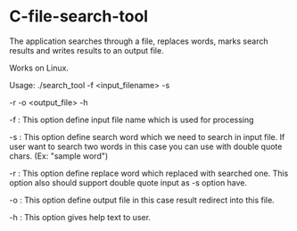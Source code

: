 C-file-search-tool
==================

The application searches through a file, replaces words, marks search results and writes results to an output file.

Works on Linux. 

Usage: ./search_tool -f <input_filename> -s <search word> -r <replace word> -o <output_file> -h



-f : This option define input file name which is used for processing

-s : This option define search word which we need to search in input file. If user want to search two words in this case you can use with double quote chars. (Ex: \"sample word\")

-r : This option define replace word which replaced with searched one. This option also should support double quote input as -s option have.

-o : This option define output file in this case result redirect into this file.

-h : This option gives help text to user.
